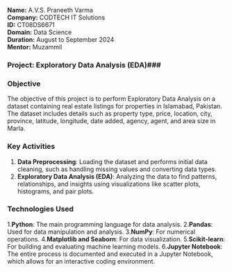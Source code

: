 **Name:** A.V.S. Praneeth Varma  
**Company:** CODTECH IT Solutions  
**ID:** CT08DS6671  
**Domain:** Data Science  
**Duration:** August to September 2024  
**Mentor:** Muzammil  

### Project: Exploratory Data Analysis (EDA)###

### Objective
The objective of this project is to perform Exploratory Data Analysis on a dataset containing real estate listings for properties in Islamabad, Pakistan. The dataset includes details such as property type, price, location, city, province, latitude, longitude, date added, agency, agent, and area size in Marla.

### Key Activities
1. **Data Preprocessing**: Loading the dataset and performs initial data cleaning, such as handling missing values and converting data types.
2. **Exploratory Data Analysis (EDA)**: Analyzing the data to find patterns, relationships, and insights using visualizations like scatter plots, histograms, and pair plots.

### Technologies Used
1.**Python**: The main programming language for data analysis.
2.**Pandas**: Used for data manipulation and analysis.
3.**NumPy**: For numerical operations.
4.**Matplotlib and Seaborn**: For data visualization.
5.**Scikit-learn**: For building and evaluating machine learning models.
6.**Jupyter Notebook**: The entire process is documented and executed in a Jupyter Notebook, which allows for an interactive coding environment.
